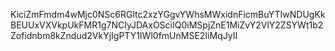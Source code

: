 KiciZmFmdm4wMjc0NSc6RGltc2xzYGgvYWhsMWxidnFicmBuYTIwNDUgKkBEUUxVXVkpUkFMR1g7NCIyJDAxOSciIQ0iMSpjZnE1MiZvY2VlY2ZSYWt1b2Zofidnbm8kZndud2VkYjIgPTY1IWl0fmUnMSE2IiMqJyII